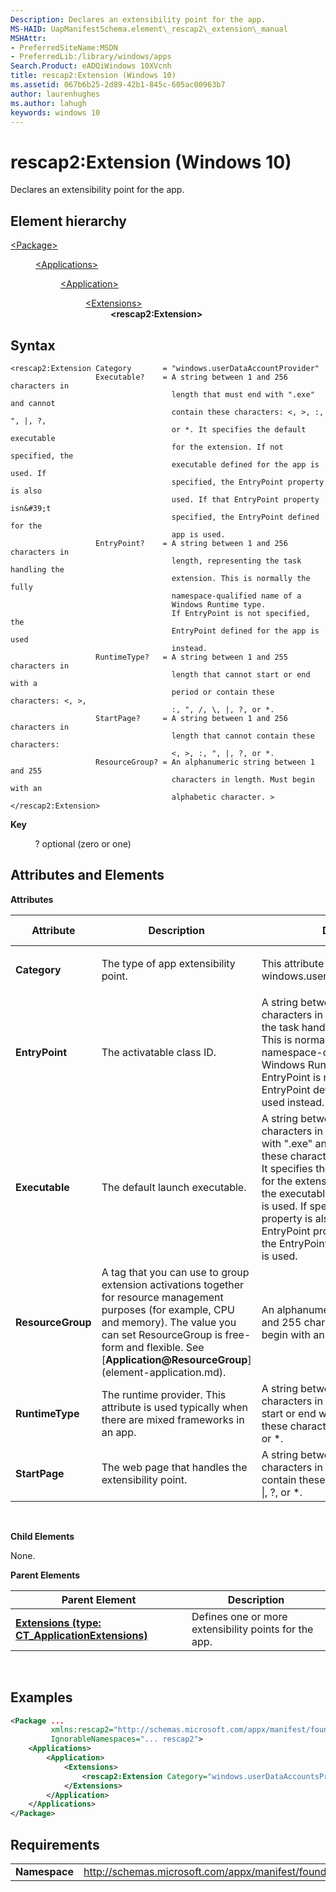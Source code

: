 ```yaml
---
Description: Declares an extensibility point for the app.
MS-HAID: UapManifestSchema.element\_rescap2\_extension\_manual
MSHAttr:
- PreferredSiteName:MSDN
- PreferredLib:/library/windows/apps
Search.Product: eADQiWindows 10XVcnh
title: rescap2:Extension (Windows 10)
ms.assetid: 067b6b25-2d89-42b1-845c-605ac00963b7
author: laurenhughes
ms.author: lahugh
keywords: windows 10
---
```


# rescap2:Extension (Windows 10)


Declares an extensibility point for the app.

## Element hierarchy

<dl>
<dt><a href="element-package.md">&lt;Package&gt;</a></dt>
<dd>
<dl>
<dt><a href="element-applications.md">&lt;Applications&gt;</a></dt>
<dd>
<dl>
<dt><a href="element-application.md">&lt;Application&gt;</a></dt>
<dd>
<dl>
<dt><a href="element-1-extensions.md">&lt;Extensions&gt;</a></dt>
<dd><b>&lt;rescap2:Extension&gt;</b></dd>
</dl>
</dd>
</dl>
</dd>
</dl>
</dd>
</dl>


## Syntax


```
<rescap2:Extension Category       = "windows.userDataAccountProvider"
                   Executable?    = A string between 1 and 256 characters in 
                                    length that must end with ".exe" and cannot 
                                    contain these characters: <, >, :, ", |, ?, 
                                    or *. It specifies the default executable 
                                    for the extension. If not specified, the 
                                    executable defined for the app is used. If 
                                    specified, the EntryPoint property is also 
                                    used. If that EntryPoint property isn&#39;t 
                                    specified, the EntryPoint defined for the 
                                    app is used.
                   EntryPoint?    = A string between 1 and 256 characters in 
                                    length, representing the task handling the 
                                    extension. This is normally the fully 
                                    namespace-qualified name of a
                                    Windows Runtime type.
                                    If EntryPoint is not specified, the 
                                    EntryPoint defined for the app is used 
                                    instead.
                   RuntimeType?   = A string between 1 and 255 characters in 
                                    length that cannot start or end with a 
                                    period or contain these characters: <, >, 
                                    :, ", /, \, |, ?, or *.
                   StartPage?     = A string between 1 and 256 characters in 
                                    length that cannot contain these characters: 
                                    <, >, :, ", |, ?, or *.
                   ResourceGroup? = An alphanumeric string between 1 and 255 
                                    characters in length. Must begin with an 
                                    alphabetic character. >
</rescap2:Extension>
```

**Key**

          ? optional (zero or one)

## Attributes and Elements


**Attributes**

<table>
<colgroup>
<col width="20%" />
<col width="20%" />
<col width="20%" />
<col width="20%" />
<col width="20%" />
</colgroup>
<thead>
<tr class="header">
<th>Attribute</th>
<th>Description</th>
<th>Data type</th>
<th>Required</th>
<th>Default value</th>
</tr>
</thead>
<tbody>
<tr class="odd">
<td><strong>Category</strong></td>
<td>The type of app extensibility point.</td>
<td><p>This attribute must have a value of windows.userDataAccountProvider.</p></td>
<td>Yes</td>
<td></td>
</tr>
<tr class="even">
<td><strong>EntryPoint</strong></td>
<td>The activatable class ID.</td>
<td>A string between 1 and 256 characters in length, representing the task handling the extension. This is normally the fully namespace-qualified name of a Windows Runtime type. If EntryPoint is not specified, the EntryPoint defined for the app is used instead.</td>
<td>No</td>
<td></td>
</tr>
<tr class="odd">
<td><strong>Executable</strong></td>
<td>The default launch executable.</td>
<td>A string between 1 and 256 characters in length that must end with &quot;.exe&quot; and cannot contain these characters: &lt;, &gt;, :, &quot;, |, ?, or *. It specifies the default executable for the extension. If not specified, the executable defined for the app is used. If specified, the EntryPoint property is also used. If that EntryPoint property isn't specified, the EntryPoint defined for the app is used.</td>
<td>No</td>
<td></td>
</tr>
<tr class="even">
<td><strong>ResourceGroup</strong></td>
<td>A tag that you can use to group extension activations together for resource management purposes (for example, CPU and memory). The value you can set ResourceGroup is free-form and flexible. See [<strong>Application@ResourceGroup</strong>](element-application.md).</td>
<td>An alphanumeric string between 1 and 255 characters in length. Must begin with an alphabetic character.</td>
<td>No</td>
<td></td>
</tr>
<tr class="odd">
<td><strong>RuntimeType</strong></td>
<td>The runtime provider. This attribute is used typically when there are mixed frameworks in an app.</td>
<td>A string between 1 and 255 characters in length that cannot start or end with a period or contain these characters: &lt;, &gt;, :, &quot;, /, \, |, ?, or *.</td>
<td>No</td>
<td></td>
</tr>
<tr class="even">
<td><strong>StartPage</strong></td>
<td>The web page that handles the extensibility point.</td>
<td>A string between 1 and 256 characters in length that cannot contain these characters: &lt;, &gt;, :, &quot;, |, ?, or *.</td>
<td>No</td>
<td></td>
</tr>
</tbody>
</table>

 

**Child Elements**

None.

**Parent Elements**

| Parent Element                                                               | Description                                           |
|------------------------------------------------------------------------------|-------------------------------------------------------|
| [**Extensions (type: CT\_ApplicationExtensions)**](element-1-extensions.md) | Defines one or more extensibility points for the app. |

 

## Examples


```XML
<Package ...
         xmlns:rescap2="http://schemas.microsoft.com/appx/manifest/foundation/windows10/restrictedcapabilities/2"  
         IgnorableNamespaces="... rescap2">
    <Applications>
        <Application>
            <Extensions>
                <rescap2:Extension Category="windows.userDataAccountsProvider" />   
            </Extensions>
        </Application>
    </Applications>
</Package>
```

## Requirements


|               |                                                                                          |
|---------------|------------------------------------------------------------------------------------------|
| **Namespace** | http://schemas.microsoft.com/appx/manifest/foundation/windows10/restrictedcapabilities/2 |

 

 

 



